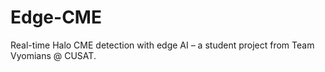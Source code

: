 # Edge-CME
Real-time Halo CME detection with edge AI – a student project from Team Vyomians @ CUSAT.
